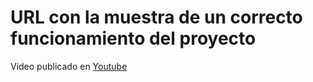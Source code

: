 # URL con la muestra de un correcto funcionamiento del proyecto
Video publicado en [Youtube](https://youtu.be/UewN3GKS6Dw)